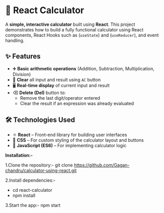 # 🧮 React Calculator

A **simple, interactive calculator** built using **React**. This project demonstrates how to build a fully functional calculator using React components, React Hooks such as (`useState`) and (`useReducer`), and event handling.


## ✨ Features

- ➕ **Basic arithmetic operations** (Addition, Subtraction, Multiplication, Division)
- 🧼 **Clear** all input and result using `AC` button
- 🖥️ **Real-time display** of current input and result
- ⌫ **Delete (Del)** button to:
  - Remove the last digit/operator entered
  - Clear the result if an expression was already evaluated

## 🛠️ Technologies Used

- ⚛️ **React** – Front-end library for building user interfaces
- 🎨 **CSS** – For custom styling of the calculator layout and buttons
- 📜 **JavaScript (ES6)** – For implementing calculator logic


**Installation:-**

1.Clone the repository:-
git clone https://github.com/Gagan-chandru/calculator-using-react.git

2.Install dependencies:-
- cd react-calculator
- npm install

3.Start the app:-
npm start

